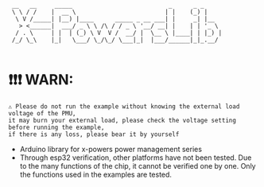 

```
 __   __     _____                           _      _ _
 \ \ / /    |  __ \                         | |    (_) |
  \ V /_____| |__) |____      _____ _ __ ___| |     _| |__
   > <______|  ___/ _ \ \ /\ / / _ \ '__/ __| |    | | '_ \
  / . \     | |  | (_) \ V  V /  __/ |  \__ \ |____| | |_) |
 /_/ \_\    |_|   \___/ \_/\_/ \___|_|  |___/______|_|_.__/


```



# ❗️❗️❗️  WARN:

```
⚠️ Please do not run the example without knowing the external load voltage of the PMU,
it may burn your external load, please check the voltage setting before running the example,
if there is any loss, please bear it by yourself
```

- Arduino library for x-powers power management series
- Through esp32 verification, other platforms have not been tested. Due to the many functions of the chip, it cannot be verified one by one. Only the functions used in the examples are tested.

